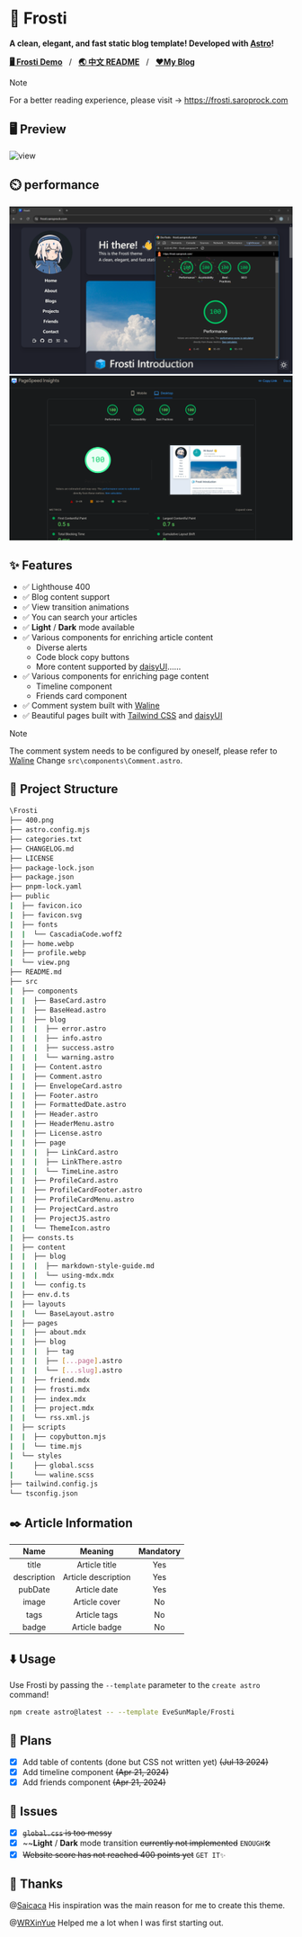 # 🧊 Frosti

**A clean, elegant, and fast static blog template! Developed with [Astro](https://astro.build/)!**

[**🖥️ Frosti Demo**](https://frosti.saroprock.com)&nbsp;&nbsp;&nbsp;/&nbsp;&nbsp;&nbsp;[**🌏 中文 README**](https://github.com/EveSunMaple/Frosti/blob/main/README.zh-CN.md)&nbsp;&nbsp;&nbsp;/&nbsp;&nbsp;&nbsp;[**❤️My Blog**](https://www.saroprock.com)

> [!NOTE]
> For a better reading experience, please visit -> https://frosti.saroprock.com

## 🖥️ Preview

![view](https://frosti.saroprock.com/view.png)

## ⏲️ performance

![speed](./400-lighthouse.png)
![speed](./400.png)

## ✨ Features

- ✅ Lighthouse 400
- ✅ Blog content support
- ✅ View transition animations
- ✅ You can search your articles
- ✅ **Light** / **Dark** mode available
- ✅ Various components for enriching article content
  - Diverse alerts
  - Code block copy buttons
  - More content supported by [daisyUI](https://daisyui.com/)……
- ✅ Various components for enriching page content
  - Timeline component
  - Friends card component
- ✅ Comment system built with [Waline](https://waline.js.org/)
- ✅ Beautiful pages built with [Tailwind CSS](https://tailwindcss.com/) and [daisyUI](https://daisyui.com/)

> [!NOTE]
> The comment system needs to be configured by oneself, please refer to [Waline](https://waline.js.org/) Change `src\components\Comment.astro`.

## 🚀 Project Structure

```sh
\Frosti
├── 400.png
├── astro.config.mjs
├── categories.txt
├── CHANGELOG.md
├── LICENSE
├── package-lock.json
├── package.json
├── pnpm-lock.yaml
├── public
|  ├── favicon.ico
|  ├── favicon.svg
|  ├── fonts
|  |  └── CascadiaCode.woff2
|  ├── home.webp
|  ├── profile.webp
|  └── view.png
├── README.md
├── src
|  ├── components
|  |  ├── BaseCard.astro
|  |  ├── BaseHead.astro
|  |  ├── blog
|  |  |  ├── error.astro
|  |  |  ├── info.astro
|  |  |  ├── success.astro
|  |  |  └── warning.astro
|  |  ├── Content.astro
|  |  ├── Comment.astro
|  |  ├── EnvelopeCard.astro
|  |  ├── Footer.astro
|  |  ├── FormattedDate.astro
|  |  ├── Header.astro
|  |  ├── HeaderMenu.astro
|  |  ├── License.astro
|  |  ├── page
|  |  |  ├── LinkCard.astro
|  |  |  ├── LinkThere.astro
|  |  |  └── TimeLine.astro
|  |  ├── ProfileCard.astro
|  |  ├── ProfileCardFooter.astro
|  |  ├── ProfileCardMenu.astro
|  |  ├── ProjectCard.astro
|  |  ├── ProjectJS.astro
|  |  └── ThemeIcon.astro
|  ├── consts.ts
|  ├── content
|  |  ├── blog
|  |  |  ├── markdown-style-guide.md
|  |  |  └── using-mdx.mdx
|  |  └── config.ts
|  ├── env.d.ts
|  ├── layouts
|  |  └── BaseLayout.astro
|  ├── pages
|  |  ├── about.mdx
|  |  ├── blog
|  |  |  ├── tag
|  |  |  ├── [...page].astro
|  |  |  └── [...slug].astro
|  |  ├── friend.mdx
|  |  ├── frosti.mdx
|  |  ├── index.mdx
|  |  ├── project.mdx
|  |  └── rss.xml.js
|  ├── scripts
|  |  ├── copybutton.mjs
|  |  └── time.mjs
|  └── styles
|     ├── global.scss
|     └── waline.scss
├── tailwind.config.js
└── tsconfig.json
```

## ✒️ Article Information

|    Name     |       Meaning       | Mandatory |
| :---------: | :-----------------: | :-------: |
|    title    |    Article title    |    Yes    |
| description | Article description |    Yes    |
|   pubDate   |    Article date     |    Yes    |
|    image    |    Article cover    |    No     |
|    tags     |    Article tags     |    No     |
|    badge    |    Article badge    |    No     |

## ⬇️ Usage

Use Frosti by passing the `--template` parameter to the `create astro` command!

```sh
npm create astro@latest -- --template EveSunMaple/Frosti
```

## 🎯 Plans

- [x] Add table of contents (done but CSS not written yet) ~~(Jul 13 2024)~~
- [x] Add timeline component ~~(Apr 21, 2024)~~
- [x] Add friends component ~~(Apr 21, 2024)~~

## 👀 Issues

- [x] ~~`global.css` is too messy~~
- [x] ~~**Light** / **Dark** mode transition ~~currently not implemented~~ `ENOUGH🛠️`
- [x] ~~Website score has not reached 400 points yet~~ `GET IT✨`

## 🎉 Thanks

@[Saicaca](https://github.com/saicaca) His inspiration was the main reason for me to create this theme.

@[WRXinYue](https://github.com/WRXinYue) Helped me a lot when I was first starting out.
